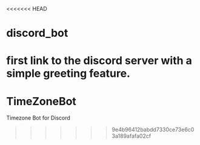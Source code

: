 <<<<<<< HEAD
# discord_bot

first link to the discord server with a simple greeting feature.
=======
# TimeZoneBot
Timezone Bot for Discord
>>>>>>> 9e4b96412babdd7330ce73e6c03a189afafa02cf
